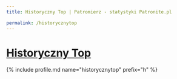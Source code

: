 ```yaml
---
title: Historyczny Top | Patromierz - statystyki Patronite.pl

permalink: /historycznytop
---
```


# [Historyczny Top](https://patronite.pl/historycznytop)

{% include profile.md name="historycznytop" prefix="h" %}
